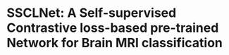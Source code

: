 # SSCLNet: A Self-supervised Contrastive loss-based pre-trained Network for Brain MRI classification
